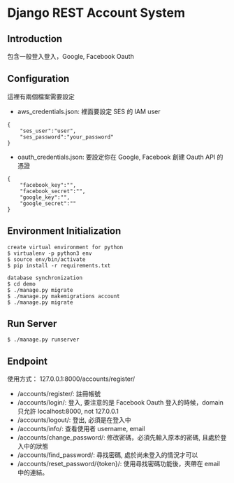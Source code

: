 # Django REST Account System

## Introduction
包含一般登入登入，Google, Facebook Oauth

## Configuration
這裡有兩個檔案需要設定
- aws_credentials.json: 裡面要設定 SES 的 IAM user
```
{
    "ses_user":"user",
    "ses_password":"your_password"
}
```
- oauth_credentials.json: 要設定你在 Google, Facebook 創建 Oauth API 的憑證
```
{
    "facebook_key":"",
    "facebook_secret":"",
    "google_key":"",
    "google_secret":""
}
```

## Environment Initialization
```
create virtual environment for python
$ virtualenv -p python3 env
$ source env/bin/activate
$ pip install -r requirements.txt

database synchronization
$ cd demo
$ ./manage.py migrate
$ ./manage.py makemigrations account
$ ./manage.py migrate
```

## Run Server
```
$ ./manage.py runserver
```

## Endpoint
使用方式： 127.0.0.1:8000/accounts/register/

- /accounts/register/: 註冊帳號
- /accounts/login/: 登入, 要注意的是 Facebook Oauth 登入的時候，domain 只允許 localhost:8000, not 127.0.0.1
- /accounts/logout/: 登出, 必須是在登入中
- /accounts/info/: 查看使用者 username, email
- /accounts/change_password/: 修改密碼，必須先輸入原本的密碼, 且處於登入中的狀態
- /accounts/find_password/: 尋找密碼, 處於尚未登入的情況才可以
- /accounts/reset_password/{token}/: 使用尋找密碼功能後，夾帶在 email 中的連結。



